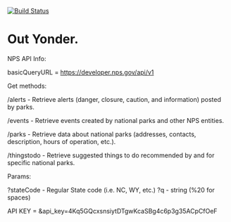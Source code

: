 [![Build Status](https://travis-ci.com/wilsoncollin7/project-3.svg?branch=main)](https://travis-ci.com/wilsoncollin7/project-3)

# Out Yonder.

NPS API Info:

basicQueryURL = https://developer.nps.gov/api/v1

Get methods:

/alerts - Retrieve alerts (danger, closure, caution, and information) posted by parks.

/events - Retrieve events created by national parks and other NPS entities.

/parks - Retrieve data about national parks (addresses, contacts, description, hours of operation, etc.).

/thingstodo - Retrieve suggested things to do recommended by and for specific national parks.

Params:

?stateCode - Regular State code (i.e. NC, WY, etc.)
?q - string (%20 for spaces)


API KEY = &api_key=4Kq5GQcxsnsiytDTgwKcaSBg4c6p3g35ACpCfOeF
